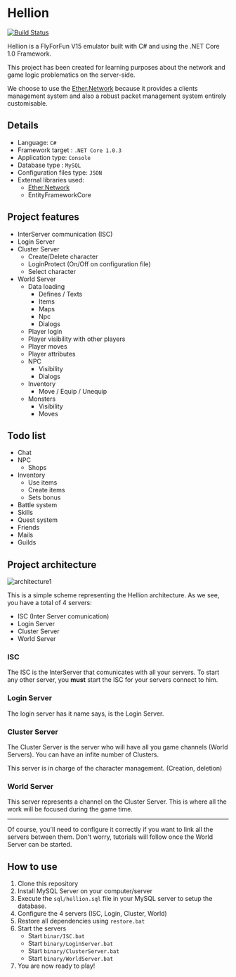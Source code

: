 # Hellion

[![Build Status](https://travis-ci.org/Eastrall/Hellion.svg?branch=develop)](https://travis-ci.org/Eastrall/Hellion)

Hellion is a FlyForFun V15 emulator built with C# and using the .NET Core 1.0 Framework.

This project has been created for learning purposes about the network and game logic problematics on the server-side.

We choose to use the [Ether.Network][ethernetwork] because it provides a clients management system and also a robust packet management system entirely customisable.

## Details

- Language: `C#`
- Framework target : `.NET Core 1.0.3`
- Application type: `Console`
- Database type : `MySQL`
- Configuration files type: `JSON`
- External libraries used:
	- [Ether.Network][ethernetwork]
	- EntityFrameworkCore


## Project features

- InterServer communication (ISC)
- Login Server
- Cluster Server
    - Create/Delete character
    - LoginProtect (On/Off on configuration file)
    - Select character
- World Server
    - Data loading
      - Defines / Texts
      - Items
      - Maps
      - Npc
      - Dialogs
    - Player login
    - Player visibility with other players
    - Player moves
    - Player attributes
    - NPC
      - Visibility
      - Dialogs
    - Inventory
      - Move / Equip / Unequip
    - Monsters
      - Visibility
      - Moves
    
## Todo list

- Chat
- NPC
    - Shops
- Inventory
  - Use items
  - Create items
  - Sets bonus
- Battle system
- Skills
- Quest system
- Friends
- Mails
- Guilds


## Project architecture


![architecture1](/doc/architecture1.png)

This is a simple scheme representing the Hellion architecture.
As we see, you have a total of 4 servers:

- ISC (Inter Server comunication)
- Login Server
- Cluster Server
- World Server


### ISC

The ISC is the InterServer that comunicates with all your servers.
To start any other server, you **must** start the ISC for your servers connect to him.

### Login Server

The login server has it name says, is the Login Server.

### Cluster Server

The Cluster Server is the server who will have all you game channels (World Servers).
You can have an infite number of Clusters.

This server is in charge of the character management. (Creation, deletion)

### World Server

This server represents a channel on the Cluster Server. This is where all the work will be focused during the game time.

----

Of course, you'll need to configure it correctly if you want to link all the servers between them.
Don't worry, tutorials will follow once the World Server can be started.

## How to use

1. Clone this repository
2. Install MySQL Server on your computer/server
3. Execute the `sql/hellion.sql` file in your MySQL server to setup the database.
4. Configure the 4 servers (ISC, Login, Cluster, World)
5. Restore all dependencies using `restore.bat`
6. Start the servers
   - Start `binar/ISC.bat`
   - Start `binary/LoginServer.bat`
   - Start `binary/ClusterServer.bat`
   - Start `binary/WorldServer.bat`
7. You are now ready to play!

[ethernetwork]: https://github.com/Eastrall/Ether.Network
